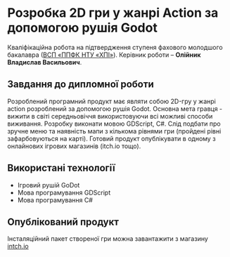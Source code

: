 
# Розробка 2D гри у жанрі Action за допомогою рушія Godot
Кваліфікаційна робота на підтвердження ступеня фахового молодшого бакалавра ([ВСП «ППФК НТУ «ХПІ»](http://polytechnic.poltava.ua)). Керівник роботи – **Олійник Владислав Васильович**.

## Завдання до дипломної роботи

Розроблений програмний продукт має являти собою 2D-гру у жанрі action розроблений за допомогою рушія Godot. Основна мета гравця - вижити в світі середньовіччя використовуючи всі можливі способи виживання. Розробку виконати мовою GDScript, C#. Слід подбати про зручне меню та наявність мапи з кількома рівнями гри (пройдені рівні зафарбовуються на карті). Готовий продукт опублікувати в одному з онлайнових ігрових магазинів (itch.io тощо).

## Використані технології

* Ігровий рушій GoDot
* Мова програмування GDScript
* Мова програмування C#

## Опублікований продукт

Інсталяційний пакет створеної гри можна завантажити з магазину
[intch.io](http://itch.io)
